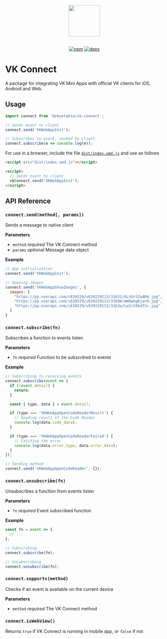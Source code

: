 <div align="center">
  <a href="https://github.com/VKCOM">
    <img width="100" height="100" src="https://avatars3.githubusercontent.com/u/1478241?s=200&v=4">
  </a>
  <br>
  <br>

[![npm][npm]][npm-url]
[![deps][deps]][deps-url]

[npm]: https://img.shields.io/npm/v/@vkontakte/vk-connect.svg
[npm-url]: https://npmjs.com/package/@vkontakte/vk-connect
[deps]: https://img.shields.io/david/vkcom/vk-connect.svg
[deps-url]: https://david-dm.org/vkcom/vk-connect

</div>

# VK Connect

A package for integrating VK Mini Apps with official VK clients for iOS, Android and Web.

## Usage

```js
import connect from '@vkontakte/vk-connect';

// Sends event to client
connect.send('VKWebAppInit');

// Subscribes to event, sended by client
connect.subscribe(e => console.log(e));
```

For use in a browser, include the file [`dist/index.umd.js`](dist/index.umd.js) and use as follows

```html
<script src="dist/index.umd.js"></script>

<script>
  // Sends event to client
  vkConnect.send('VKWebAppInit');
</script>
```

## API Reference

### `connect.send(method[, params])`

Sends a message to native client

**Parameters**

- `method` _required_ The VK Connect method
- `params` _optional_ Message data object

**Example**

```js
// App initialization
connect.send('VKWebAppInit');

// Opening images
connect.send('VKWebAppShowImages', {
  images: [
    "https://pp.userapi.com/c639229/v639229113/31b31/KLVUrSZwAM4.jpg",
    "https://pp.userapi.com/c639229/v639229113/31b94/mWQwkgDjav0.jpg",
    "https://pp.userapi.com/c639229/v639229113/31b3a/Lw2it6bdISc.jpg"
  ]
}
```

### `connect.subscribe(fn)`

Subscribes a function to events listen

**Parameters**

- `fn` _required_ Function to be subscribed to events

**Example**

```js
// Subscribing to receiving events
connect.subscribe(event => {
  if (!event.detail) {
    return;
  }

  const { type, data } = event.detail;

  if (type === 'VKWebAppOpenCodeReaderResult') {
    // Reading result of the Code Reader
    console.log(data.code_data);
  }

  if (type === 'VKWebAppOpenCodeReaderFailed') {
    // Catching the error
    console.log(data.error_type, data.error_data);
  }
});

// Sending method
connect.send('VKWebAppOpenCodeReader', {});
```

### `connect.unsubscribe(fn)`

Unsubscribes a function from events listen

**Parameters**

- `fn` _required_ Event subscribed function

**Example**

```js
const fn = event => {
  // ...
};

// Subscribing
connect.subscribe(fn);

// Unsubscribing
connect.unsubscribe(fn);
```

### `connect.supports(method)`

Checks if an event is available on the current device

**Parameters**

- `method` _required_ The VK Connect method

### `connect.isWebView()`

Returns `true` if VK Connect is running in mobile app, or `false` if not
